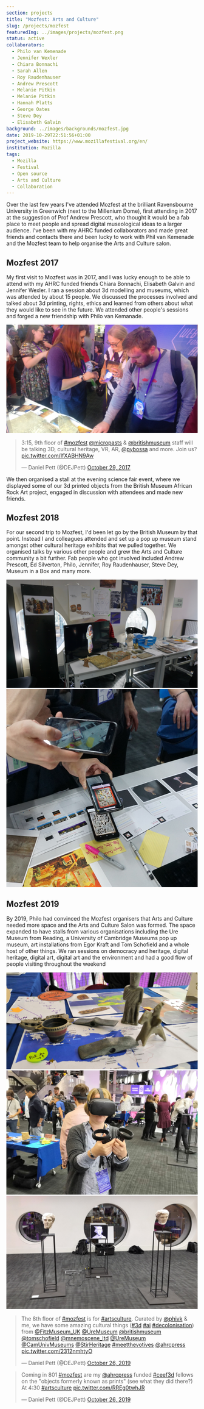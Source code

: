 ```yaml
---
section: projects
title: "Mozfest: Arts and Culture"
slug: /projects/mozfest
featuredImg: ../images/projects/mozfest.png
status: active
collaborators:
  - Philo van Kemenade
  - Jennifer Wexler
  - Chiara Bonnachi
  - Sarah Allen
  - Roy Raudenhauser
  - Andrew Prescott
  - Melanie Pitkin
  - Melanie Pitkin
  - Hannah Platts
  - George Oates
  - Steve Dey
  - Elisabeth Galvin
background: ../images/backgrounds/mozfest.jpg
date: 2019-10-29T22:51:56+01:00
project_website: https://www.mozillafestival.org/en/
institution: Mozilla
tags: 
  - Mozilla
  - Festival
  - Open source
  - Arts and Culture
  - Collaboration
---
```

Over the last few years I've attended Mozfest at the brilliant Ravensbourne University in Greenwich (next to the Millenium Dome), first attending 
in 2017 at the suggestion of Prof Andrew Prescott, who thought it would be a fab place to meet people 
and spread digital museological ideas to a larger audience. I've been with my AHRC funded collaborators 
and made great friends and contacts there and been lucky to work with Phil van Kemenade and the Mozfest team to help
organise the Arts and Culture salon. 

## Mozfest 2017 

My first visit to Mozfest was in 2017, and I was lucky enough to be able to attend with my AHRC funded friends
Chiara Bonnachi, Elisabeth Galvin and Jennifer Wexler. I ran a session about 3d modelling and museums, which was attended by about 
15 people. We discussed the processes involved and talked about 3d printing, rights, ethics and learned 
from others about what they would like to see in the future. We attended other people's sessions and forged a new 
friendship with Philo van Kemanade.

![Science fair and the BM Rock Art project 2017](../images/2018/10/science.jpg)

<blockquote class="twitter-tweet"><p lang="en" dir="ltr">3:15, 9th floor of <a href="https://twitter.com/hashtag/mozfest?src=hash&amp;ref_src=twsrc%5Etfw">#mozfest</a> <a href="https://twitter.com/MicroPasts?ref_src=twsrc%5Etfw">@micropasts</a> &amp; <a href="https://twitter.com/britishmuseum?ref_src=twsrc%5Etfw">@britishmuseum</a> staff will be talking 3D, cultural heritage, VR, AR, <a href="https://twitter.com/PyBossa?ref_src=twsrc%5Etfw">@pybossa</a> and more. Join us? <a href="https://t.co/IfXABHN9Aw">pic.twitter.com/IfXABHN9Aw</a></p>&mdash; Daniel Pett (@DEJPett) <a href="https://twitter.com/DEJPett/status/924577542933241856?ref_src=twsrc%5Etfw">October 29, 2017</a></blockquote>

We then organised a stall at the evening science fair event, where we displayed some of our 3d printed objects from the British
Museum African Rock Art project, engaged in discussion with attendees and made new friends. 

## Mozfest 2018

For our second trip to Mozfest, I'd been let go by the British Museum by that point. Instead I and colleagues
attended and set up a pop up museum stand amongst other cultural heritage exhibits that we pulled together. We organised 
talks by various other people and grew the Arts and Culture community a bit further. Fab people who got involved included
Andrew Prescott, Ed Silverton, Philo, Jennifer, Roy Raudenhauser, Steve Dey, Museum in a Box and many more. 

![The pop up museum stand at Mozfest 2018](../images/2018/10/DSC01556.jpg)
![Roy's recolouring app in use at Mozfest 2018](../images/2018/10/recolour.jpg)

## Mozfest 2019

By 2019, Philo had convinced the Mozfest organisers that Arts and Culture needed more space and the Arts and Culture Salon
was formed. The space expanded to have stalls from various organisations including the Ure Museum from Reading, a University of 
Cambridge Museums pop up museum, art installations from Egor Kraft and Tom Schofield and a whole host of other things. We ran 
sessions on democracy and heritage, digital heritage, digital art, digital art and the environment and had a good flow of people visiting
throughout the weekend

![Pop up museum at Mozfest 2019](../images/2018/10/popup.jpg)
![Hannah Platts using VR at Mozfest 2019](../images/2018/10/vr.jpg)
![Egor's installation at Mozfest 2019](../images/2018/10/installation.jpg)

<blockquote class="twitter-tweet"><p lang="en" dir="ltr">The 8th floor of <a href="https://twitter.com/hashtag/mozfest?src=hash&amp;ref_src=twsrc%5Etfw">#mozfest</a> is for <a href="https://twitter.com/hashtag/artsculture?src=hash&amp;ref_src=twsrc%5Etfw">#artsculture</a>. Curated by <a href="https://twitter.com/phivk?ref_src=twsrc%5Etfw">@phivk</a> &amp; me, we have some amazing cultural things (<a href="https://twitter.com/hashtag/3d?src=hash&amp;ref_src=twsrc%5Etfw">#3d</a> <a href="https://twitter.com/hashtag/ai?src=hash&amp;ref_src=twsrc%5Etfw">#ai</a> <a href="https://twitter.com/hashtag/decolonisation?src=hash&amp;ref_src=twsrc%5Etfw">#decolonisation</a>) from <a href="https://twitter.com/FitzMuseum_UK?ref_src=twsrc%5Etfw">@FitzMuseum_UK</a> <a href="https://twitter.com/UreMuseum?ref_src=twsrc%5Etfw">@UreMuseum</a> <a href="https://twitter.com/britishmuseum?ref_src=twsrc%5Etfw">@britishmuseum</a> <a href="https://twitter.com/tomschofield?ref_src=twsrc%5Etfw">@tomschofield</a> <a href="https://twitter.com/mnemoscene_ltd?ref_src=twsrc%5Etfw">@mnemoscene_ltd</a> <a href="https://twitter.com/UreMuseum?ref_src=twsrc%5Etfw">@UreMuseum</a> <a href="https://twitter.com/CamUnivMuseums?ref_src=twsrc%5Etfw">@CamUnivMuseums</a> <a href="https://twitter.com/StirHeritage?ref_src=twsrc%5Etfw">@StirHeritage</a> <a href="https://twitter.com/hashtag/meetthevotives?src=hash&amp;ref_src=twsrc%5Etfw">#meetthevotives</a> <a href="https://twitter.com/ahrcpress?ref_src=twsrc%5Etfw">@ahrcpress</a> <a href="https://t.co/2312nmhtyO">pic.twitter.com/2312nmhtyO</a></p>&mdash; Daniel Pett (@DEJPett) <a href="https://twitter.com/DEJPett/status/1188032904024248320?ref_src=twsrc%5Etfw">October 26, 2019</a></blockquote>
<blockquote class="twitter-tweet"><p lang="en" dir="ltr">Coming in 801 <a href="https://twitter.com/hashtag/mozfest?src=hash&amp;ref_src=twsrc%5Etfw">#mozfest</a> are my <a href="https://twitter.com/ahrcpress?ref_src=twsrc%5Etfw">@ahrcpress</a> funded <a href="https://twitter.com/hashtag/ceef3d?src=hash&amp;ref_src=twsrc%5Etfw">#ceef3d</a> fellows on the &quot;objects formerly known as prints&quot; (see what they did there?) At 4:30 <a href="https://twitter.com/hashtag/artsculture?src=hash&amp;ref_src=twsrc%5Etfw">#artsculture</a> <a href="https://t.co/RREg0twhJR">pic.twitter.com/RREg0twhJR</a></p>&mdash; Daniel Pett (@DEJPett) <a href="https://twitter.com/DEJPett/status/1188114540350885889?ref_src=twsrc%5Etfw">October 26, 2019</a></blockquote> 